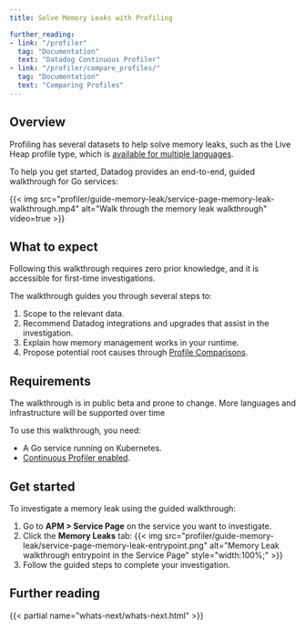 ```yaml
---
title: Solve Memory Leaks with Profiling

further_reading:
- link: "/profiler"
  tag: "Documentation"
  text: "Datadog Continuous Profiler"
- link: "/profiler/compare_profiles/"
  tag: "Documentation"
  text: "Comparing Profiles"
---
```


## Overview

Profiling has several datasets to help solve memory leaks, such as the Live Heap profile type, which is [available for multiple languages][1].

To help you get started, Datadog provides an end-to-end, guided walkthrough for Go services:

{{< img src="profiler/guide-memory-leak/service-page-memory-leak-walkthrough.mp4" alt="Walk through the memory leak walkthrough" video=true >}}

## What to expect

Following this walkthrough requires zero prior knowledge, and it is accessible for first-time investigations.

The walkthrough guides you through several steps to:
1. Scope to the relevant data.
2. Recommend Datadog integrations and upgrades that assist in the investigation.
3. Explain how memory management works in your runtime.
4. Propose potential root causes through [Profile Comparisons][2].

## Requirements

<div class="alert alert-warning">The walkthrough is in public beta and prone to change. More languages and infrastructure will be supported over time</div>

To use this walkthrough, you need:
* A Go service running on Kubernetes.
* [Continuous Profiler enabled][3].

## Get started

To investigate a memory leak using the guided walkthrough:

1. Go to **APM > Service Page** on the service you want to investigate.
2. Click the **Memory Leaks** tab:
{{< img src="profiler/guide-memory-leak/service-page-memory-leak-entrypoint.png" alt="Memory Leak walkthrough entrypoint in the Service Page" style="width:100%;" >}}
3. Follow the guided steps to complete your investigation.


[1]: /profiler/enabling/supported_versions/#profile-types
[2]: /profiler/compare_profiles
[3]: /profiler/enabling

## Further reading

{{< partial name="whats-next/whats-next.html" >}}
